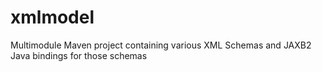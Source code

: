 # xmlmodel
Multimodule Maven project containing various XML Schemas and JAXB2 Java bindings for those schemas
